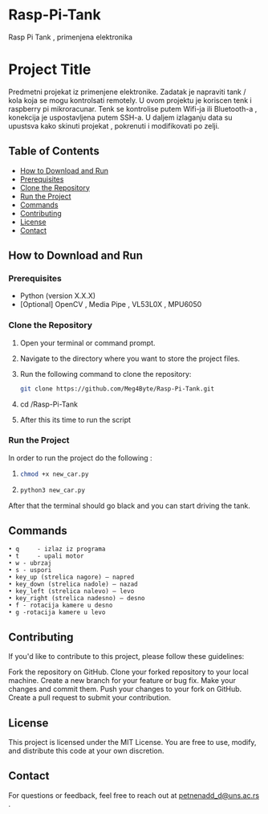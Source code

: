 # Rasp-Pi-Tank
Rasp Pi Tank , primenjena elektronika

# Project Title

Predmetni projekat iz primenjene elektronike.
Zadatak je napraviti tank / kola koja se mogu kontrolsati remotely.
U ovom projektu je koriscen tenk i raspberry pi mikroracunar.
Tenk se kontrolise putem Wifi-ja ili Bluetooth-a , konekcija je uspostavljena putem SSH-a.
U daljem izlaganju data su upustsva kako skinuti projekat , pokrenuti i modifikovati po zelji.

## Table of Contents

- [How to Download and Run](#how-to-download-and-run)
- [Prerequisites](#prerequisites)
- [Clone the Repository](#clone-the-repository)
- [Run the Project](#run-the-project)
- [Commands](#how-to-actually-drive)
- [Contributing](#contributing)
- [License](#license)
- [Contact](#contact)
  
## How to Download and Run

### Prerequisites

- Python (version X.X.X)
- [Optional] OpenCV , Media Pipe , VL53L0X , MPU6050

### Clone the Repository

1. Open your terminal or command prompt.

2. Navigate to the directory where you want to store the project files.

3. Run the following command to clone the repository:

   ```bash
   git clone https://github.com/Meg4Byte/Rasp-Pi-Tank.git

4. cd /Rasp-Pi-Tank

5. After this its time to run the script

### Run the Project

In order to run the project do the following :

   1. ```bash
      chmod +x new_car.py

   2. ```bash
      python3 new_car.py

After that the terminal should go black and you can start driving the tank.

## Commands


    • q 	- izlaz iz programa
    • t 	- upali motor
    • w	- ubrzaj
    • s	- uspori
    • key_up (strelica nagore) – napred
    • key_down (strelica nadole) – nazad
    • key_left (strelica nalevo) – levo
    • key_right (strelica nadesno) – desno
    • f	- rotacija kamere u desno
    • g	-rotacija kamere u levo  

## Contributing

   If you'd like to contribute to this project, please follow these guidelines:
   
   Fork the repository on GitHub.
   Clone your forked repository to your local machine.
   Create a new branch for your feature or bug fix.
   Make your changes and commit them.
   Push your changes to your fork on GitHub.
   Create a pull request to submit your contribution.
   
## License 

This project is licensed under the MIT License. You are free to use, modify, and distribute this code at your own discretion.

## Contact

For questions or feedback, feel free to reach out at petnenadd_d@uns.ac.rs .
